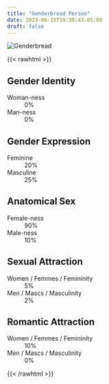 ```yaml
---
title: "Genderbread Person"
date: 2023-06-15T19:30:43-05:00
draft: false
---
```


![Genderbread](/transparentgenderbread.png)

{{< rawhtml >}}
<section id="identity">
  <h2>Gender Identity</h2>
  <dl>
    <dt>
    Woman-ness
    </dt>
    <dd class="p-identity-womanness" title="0%">0%</dd>
    <dt>
    Man-ness
    </dt>
    <dd class="p-identity-manness" title="0%">0%</dd>
  </dl>
</section>
<section id="expression">
  <h2>Gender Expression</h2>
  <dl>
    <dt>
    Feminine
    </dt>
    <dd class="p-expression-feminine" title="20%">20%</dd>
    <dt>
    Masculine
    </dt>
    <dd class="p-expression-masculine" title="25%">25%</dd>
  </dl>
</section>
<section id="anatomy">
  <h2>Anatomical Sex</h2>
  <dl>
    <dt>
    Female-ness
    </dt>
    <dd class="p-anatomy-femaleness" title="90%">90%</dd>
    <dt>
    Male-ness
    </dt>
    <dd class="p-anatomy-maleness" title="10%">10%</dd>
  </dl>
</section>
<section id="sexual">
  <h2>Sexual Attraction</h2>
  <dl>
    <dt>
    Women <span>/ Femmes <span>/ Femininity</span></span>
    </dt>
    <dd class="p-sexual-feminin" title="5%">5%</dd>
    <dt>
    Men <span>/ Mascs <span>/ Masculinity</span></span>
    </dt>
    <dd class="p-sexual-masculin" title="2%">2%</dd>
  </dl>
</section>
<section id="romantic">
  <h2>Romantic Attraction</h2>
  <dl>
    <dt>
    Women <span>/ Femmes <span>/ Femininity</span></span>
    </dt>
    <dd class="p-romantic-feminin" title="10%">10%</dd>
    <dt>
    Men <span>/ Mascs <span>/ Masculinity</span></span>
    </dt>
    <dd class="p-romantic-masculin" title="0%">0%</dd>
  </dl>
</section>
{{< /rawhtml >}}